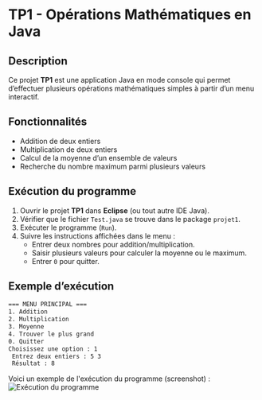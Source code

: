 # TP1 - Opérations Mathématiques en Java

## Description
Ce projet **TP1** est une application Java en mode console qui permet d’effectuer plusieurs opérations mathématiques simples à partir d’un menu interactif.

##  Fonctionnalités
- Addition de deux entiers  
- Multiplication de deux entiers  
- Calcul de la moyenne d’un ensemble de valeurs  
- Recherche du nombre maximum parmi plusieurs valeurs  

## Exécution du programme
1. Ouvrir le projet **TP1** dans **Eclipse** (ou tout autre IDE Java).  
2. Vérifier que le fichier `Test.java` se trouve dans le package `projet1`.  
3. Exécuter le programme (`Run`).  
4. Suivre les instructions affichées dans le menu :
   - Entrer deux nombres pour addition/multiplication.  
   - Saisir plusieurs valeurs pour calculer la moyenne ou le maximum.  
   - Entrer `0` pour quitter.

## Exemple d’exécution
```bash
=== MENU PRINCIPAL ===
1. Addition
2. Multiplication
3. Moyenne
4. Trouver le plus grand
0. Quitter
Choisissez une option : 1
 Entrez deux entiers : 5 3
 Résultat : 8
```
Voici un exemple de l'exécution du programme (screenshot) :
![Exécution du programme](https://www.bing.com/ck/a?!&&p=a1f7348c762734f0976f284d7d04fe009b541ead5a25c35de366541a35484f1aJmltdHM9MTc2MTE3NzYwMA&ptn=3&ver=2&hsh=4&fclid=3c8cf1a0-b54e-6653-0f23-e3b3b4466775&u=a1L2ltYWdlcy9zZWFyY2g_cT1pbWFnZSZpZD0yOTBCRTlEQTYyNzFFNjQyNkU3Q0I3RDg4QzFGNENCRTJDNjI1MkU5JkZPUk09SVFGUkJB)


